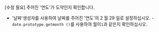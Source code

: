 [수정 필요]
주어진 '연도'가 도약인지 확인합니다.

- '날짜'생성자를 사용하여 날짜를 주어진 '연도'의 2 월 29 일로 설정하십시오.
-`date.prototype.getmonth ()`를 사용하여 월이`1`과 같은지 확인하십시오.